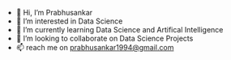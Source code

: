- 👋 Hi, I’m Prabhusankar
- 👀 I’m interested in Data Science
- 🌱 I’m currently learning Data Science and Artifical Intelligence
- 💞️ I’m looking to collaborate on Data Science Projects
- 📫 reach me on prabhusankar1994@gmail.com 

<!---
Prabhusankarp/Prabhusankarp is a ✨ special ✨ repository because its `README.md` (this file) appears on your GitHub profile.
You can click the Preview link to take a look at your changes.
--->
